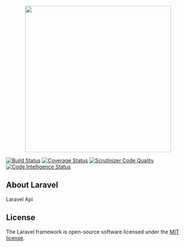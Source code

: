 <p align="center"><img src="https://res.cloudinary.com/dtfbvvkyp/image/upload/v1566331377/laravel-logolockup-cmyk-red.svg" width="400"></p>

[![Build Status](https://travis-ci.org/fgoldoni/laravel-api.svg?branch=master)](https://travis-ci.org/fgoldoni/laravel-api)
[![Coverage Status](https://coveralls.io/repos/github/fgoldoni/laravel-api/badge.svg?branch=master)](https://coveralls.io/github/fgoldoni/laravel-api?branch=master)
[![Scrutinizer Code Quality](https://scrutinizer-ci.com/g/fgoldoni/laravel-api/badges/quality-score.png?b=master)](https://scrutinizer-ci.com/g/fgoldoni/laravel-api/?branch=master)
[![Code Intelligence Status](https://scrutinizer-ci.com/g/fgoldoni/laravel-api/badges/code-intelligence.svg?b=master)](https://scrutinizer-ci.com/code-intelligence)
## About Laravel

Laravel Api

## License

The Laravel framework is open-source software licensed under the [MIT license](https://opensource.org/licenses/MIT).
